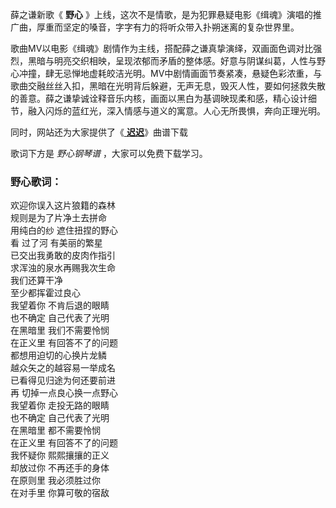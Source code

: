 

薛之谦新歌《 **野心** 》上线，这次不是情歌，是为犯罪悬疑电影《缉魂》演唱的推广曲，厚重而坚定的嗓音，字字有力的将听众带入扑朔迷离的复杂世界里。

歌曲MV以电影《缉魂》剧情作为主线，搭配薛之谦真挚演绎，双画面色调对比强烈，黑暗与明亮交织相映，呈现浓郁而矛盾的整体感。好意与阴谋纠葛，人性与野心冲撞，肆无忌惮地虚耗皎洁光明。MV中剧情画面节奏紧凑，悬疑色彩浓重，与歌曲交融丝丝入扣，黑暗在光明背后躲避，无声无息，毁灭人性，要如何拯救失散的善意。薛之谦挚诚诠释音乐内核，画面以黑白为基调映现柔和感，精心设计细节，融入闪烁的蓝红光，深入情感与道义的寓意。人心无所畏惧，奔向正理光明。

同时，网站还为大家提供了《[ **迟迟**](Music-12581-迟迟-薛之谦.html "迟迟")》曲谱下载

歌词下方是 _野心钢琴谱_ ，大家可以免费下载学习。

### 野心歌词：

欢迎你误入这片狼籍的森林  
规则是为了片净土去拼命  
用纯白的纱 遮住扭捏的野心  
看 过了河 有美丽的繁星  
已交出我勇敢的皮肉作指引  
求浑浊的泉水再赐我次生命  
我们还算干净  
至少都挥霍过良心  
我望着你 不肯后退的眼睛  
也不确定 自己代表了光明  
在黑暗里 我们不需要怜悯  
在正义里 有回答不了的问题  
都想用迫切的心换片龙鳞  
越众矢之的越容易一举成名  
已看得见归途为何还要前进  
再 切掉一点良心换一点野心  
我望着你 走投无路的眼睛  
也不确定 自己代表了光明  
在黑暗里 都不需要怜悯  
在正义里 有回答不了的问题  
我怀疑你 熙熙攘攘的正义  
却放过你 不再还手的身体  
在原则里 我必须胜过你  
在对手里 你算可敬的宿敌

